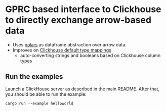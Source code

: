 # GPRC based interface to Clickhouse to directly exchange arrow-based data

* Uses [polars](https://www.pola.rs/) as dataframe abstraction over arrow data.
* Improves on [Clickhouse default type mappings](https://clickhouse.com/docs/en/interfaces/formats/#data_types-matching-arrow) 
  * auto-converting strings and booleans based on Clickhouse column types

## Run the examples

Launch a ClickHouse server as described in the main README. After that, you should be able to run the example:

```shell
cargo run --example helloworld
```
